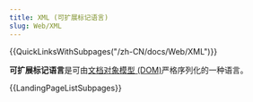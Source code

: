 ```yaml
---
title: XML (可扩展标记语言)
slug: Web/XML
---
```


{{QuickLinksWithSubpages("/zh-CN/docs/Web/XML")}}

**可扩展标记语言**是可由[文档对象模型 (DOM)](/zh-CN/docs/Web/API/Document_Object_Model)严格序列化的一种语言。

{{LandingPageListSubpages}}
